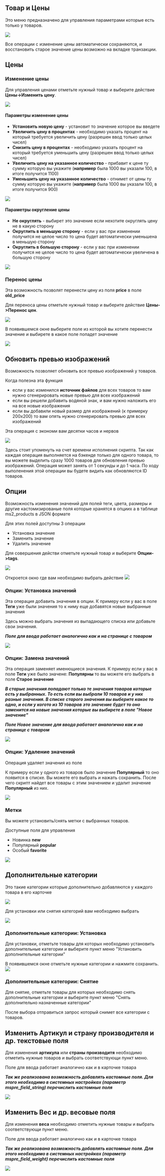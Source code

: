 ## Товар и Цены

Это меню предназначено для управления параметрами которые есть только у товаров.

![](https://file.modx.pro/files/3/4/9/3495548c23867c788cd80d19d2d1a298.png)

Все операции с изменение цены автоматически сохраняются, и восстановить старое значение цены возможно на вкладке транзакции.

## Цены

### Изменение цены

Для управления ценами отметьте нужный товар и выберите действие **Цены->Изменить цену**.

![](https://file.modx.pro/files/3/4/d/34d1a5d3401135842fe0ab59fea0df60.png)

#### Параметры изменение цены

* **Установить новую цену** - установит то значение которое вы введете
* **Увеличить цену в процентах** - необходимо указать процент на который требуется увеличить цену (разрешен ввод только целых чисел)
* **Снизить цену в процентах** - необходимо указать процент на который требуется уменьшить цену (разрешен ввод только целых чисел)
* **Увеличить цену на указанное количество** - прибавит к цене ту сумму которую вы укажите (**например** была 1000 вы указали 100, в итоге получится 1100)
* **Уменьшить цену на указанное количество** - отнимет от цены ту сумму которую вы укажите (**например** была 1000 вы указали 100, в итоге получится 900)

![](https://file.modx.pro/files/c/8/d/c8d531200402108321765e6d894915e2s.jpg)

#### Параметры округление цены

* **Не округлять** - выбирет это значение если нехотите округлять цену не в какую сторону
* **Округлить в меньшую сторону** - если у вас при изменении получится не целое число то цена будет автоматически уменьшена в меньшую сторону
* **Округлить в большую сторону** - если у вас при изменении получится не целое число то цена будет автоматически увеличена в большую сторону

![](https://file.modx.pro/files/c/8/d/c8d531200402108321765e6d894915e2s.jpg)

### Перенос цены

Эта возможность позволят перенести цену из поля **price** в поле **old_price**

Для переноса цены отметьте нужный товар и выберите действие **Цены->Перенос цен**.

![](https://file.modx.pro/files/3/6/b/36bd60b78bb2f807da705c2a4aed41f5.png)

В появившемся окне выберите поле из которой вы хотите перенести значение и выбирете в какое поле попадет значение

![](https://file.modx.pro/files/e/f/7/ef71268b2063d5cce1382a04ceb571f8.png)

## Обновить превью изображений

Возможность позволяет обновить все превью изображений у товаров.

Когда полезна эта функция

* если у вас изменился **источник файлов** для всех товаров то вам нужно сгенерировать новые превью для всех изображений
* если вы решели добавить водяной знак, и вам нужно наложить его на все новые изображения
* если вы добавили новый размер для изображений (к примерку 200x200) то вам опять нужно сгенерировать превью для всех изображений

Эта операция с экономи вам десятки часов и нервов

![](https://file.modx.pro/files/e/9/d/e9d7986717ecbf280f6db2682f22771e.png)

Здесь стоит упоменуть на счет времени исполнения скрипта. Так как каждая операция выполняется на бэкенде только для одного товара, то вы можете выделить сразу 1000 товаров для обновления превью изображений.
Операция может занять от 1 секунды и до 1 часа. По ходу выполенения этой операции вы будете видить как обновляются ID товаров.

## Опции

Возможность изменения значений для полей теги, цвета, размеры и другие кастомизированые поля которые хранятся в опциих а в таблице ms2_products в JSON формате

Для этих полей доступны 3 операции

* Установка значение
* Заменить значение
* Удалить значение

Для совершения действи отметьте нужный товар и выберите **Опции->tags**.

![](https://file.modx.pro/files/b/e/0/be055c2033040b450db19b23fa162c08.png)

Откроется окно где вам необходимо выбрать действие
![](https://file.modx.pro/files/a/2/3/a23966177df0e046cf67110dbbc1930d.png)

### Опции: Установка значений

Эта операция добавить значения в опции.
К примеру если у вас в поле **Теги** уже были значения то к ниму еще добавятся новые выбранные значения

Здесь можно выбрать значения из выпадающего списка или добавьте свои значения.

***Поле для ввода работает аналогично как и на странице с товаром***

![](https://file.modx.pro/files/2/6/1/261357ed6f77a57a10884b6139a03020.png)

### Опции: Замена значений

Эта операция заменяет именющиеся значения.
К примеру если у вас в поле **Теги** уже было значене: **Популярны** то вы можете его выбрать в поле **Старое значение**

***В старые значения попадают только те значения товаров которые есть у выбранных. То есть если вы выбрали 10 товаров и у них разные значения. В списке старого значения вы выберите какое то одно, и если у когото из 10 товаров это значение будет то оно заменится на новые значения которые вы выбирете в поле "Новое значение"***

***Поле Новое значение для ввода работает аналогично как и на странице с товаром***

![](https://file.modx.pro/files/f/0/e/f0ed186ffda7f506c6a7ff1585dc656f.png)

### Опции: Удаление значений

Операция удаляет значения из поле

К примеру если у одного из товаров было значение **Популярный** то оно появится в списке. Вы можете его выбрать и нажать сохранить.
После чего скрипт найдет все товары с этим значением и удалит значение **Популярный** из них.

![](https://file.modx.pro/files/f/9/6/f96c8e0a2412171d1170ae0993402eb9.png)

### Метки

Вы можете установить/снять метки с выбранных товаров.

Доступные поля для управления

* Новинка **new**
* Популярный **popular**
* Особый **favorite**

![](https://file.modx.pro/files/6/e/6/6e6e2ed11d132f6b9670e6c6230cb128.png)

## Дополнительные категории

Это такие категории которые дополнительно добавляются у каждого товара в его карточке

![](https://file.modx.pro/files/5/2/6/526b6ce31c2e29b64a5036e13a3a0f36.png)

Для установки или снятия категорий вам необходимо выбрать

![](https://file.modx.pro/files/d/0/c/d0c9b10e2d0b35587a725db5c2ab68d8.png)

### Дополнительные категории: Установка

Для установки, отметьте товары для которых необходимо установить дополнительные категории и выберите пункт меню "Установить дополнительные категории"

В появившемся окне отметьте нужные категории и нажмите сохранить.
![](https://file.modx.pro/files/f/d/c/fdc0771c7f90adcbbb9dac2201aaf845.png)

### Дополнительные категории: Снятие

Для снятие, отметьте товары для которых необходимо снять дополнительные категории и выберите пункт меню "Снять дополнительно назначенные категории"

После выбора отправиться запрос который снимет все категории с товаров.

## Изменить Артикул и страну производителя и др. текстовые поля

Для изменения **артикула** или **страны производитя** необходимо отметить нужные товаров и выбрать соответствующи пункт меню.

Поле для ввода работает аналогично как и в карточке товара

***Так же реализована возможность добавлять кастомные поля. Для этого необходимо в системных настройках (параметр mspre_field_string) перечислить кастомные поля***

![](https://file.modx.pro/files/3/2/6/326ed695a8a9cf4e74075e015df02365.png)

## Изменить Вес и др. весовые поля

Для изменения **веса** необходимо отметить нужные товары и выбрать соответствующи пункт меню.

Поле для ввода работает аналогично как и в карточке товара

***Так же реализована возможность добавлять кастомные поля. Для этого необходимо в системных настройках (параметр mspre_field_weight) перечислить кастомные поля***

![](https://file.modx.pro/files/5/7/3/573c11812e31ace736b712c2715e8c0b.png)

